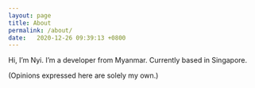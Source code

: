```yaml
---
layout: page
title: About
permalink: /about/
date:   2020-12-26 09:39:13 +0800
---
```




Hi, I’m Nyi. I’m a developer from Myanmar. Currently based in Singapore. 

(Opinions expressed here are solely my own.)


